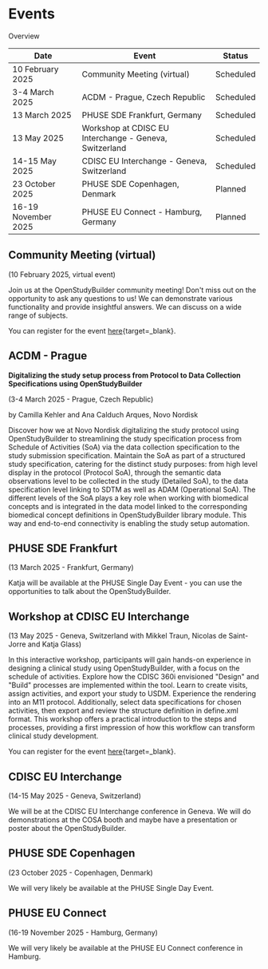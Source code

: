 # Events

Overview

Date | Event | Status 
-- | -- | --
10 February 2025 | Community Meeting (virtual) | Scheduled
3-4 March 2025 | ACDM - Prague, Czech Republic | Scheduled
13 March 2025 | PHUSE SDE Frankfurt, Germany | Scheduled
13 May 2025 | Workshop at CDISC EU Interchange - Geneva, Switzerland | Scheduled
14-15 May 2025 | CDISC EU Interchange - Geneva, Switzerland | Scheduled
23 October  2025 | PHUSE SDE Copenhagen, Denmark | Planned
16-19 November 2025 | PHUSE EU Connect - Hamburg, Germany | Planned

## Community Meeting (virtual)

(10 February 2025, virtual event)

Join us at the OpenStudyBuilder community meeting! Don't miss out on the opportunity to ask any questions to us! We can demonstrate various functionality and provide insightful answers. We can discuss on a wide range of subjects.

You can register for the event [here](https://www.linkedin.com/events/openstudybuildercommunitymeetin7268191439077924864/){target=_blank}.

## ACDM - Prague

**Digitalizing the study setup process from Protocol to Data Collection Specifications using OpenStudyBuilder**

(3-4 March 2025 - Prague, Czech Republic)

by Camilla Kehler and Ana Calduch Arques, Novo Nordisk

Discover how we at Novo Nordisk digitalizing the study protocol using OpenStudyBuilder to streamlining the study specification process from Schedule of Activities (SoA) via the data collection specification to the study submission specification. Maintain the SoA as part of a structured study specification, catering for the distinct study purposes: from high level display in the protocol (Protocol SoA), through the semantic data observations level to be collected in the study (Detailed SoA), to the data specification level linking to SDTM as well as ADAM (Operational SoA). The different levels of the SoA plays a key role when working with biomedical concepts and is integrated in the data model linked to the corresponding biomedical concept definitions in OpenStudyBuilder library module. This way and end-to-end connectivity is enabling the study setup automation.

## PHUSE SDE Frankfurt

(13 March 2025 - Frankfurt, Germany)

Katja will be available at the PHUSE Single Day Event - you can use the opportunities to talk about the OpenStudyBuilder.

## Workshop at CDISC EU Interchange 

(13 May 2025 - Geneva, Switzerland with Mikkel Traun, Nicolas de Saint-Jorre and Katja Glass)

In this interactive workshop, participants will gain hands-on experience in designing a clinical study using OpenStudyBuilder, with a focus on the schedule of activities. Explore how the CDISC 360i envisioned "Design" and "Build" processes are implemented within the tool. Learn to create visits, assign activities, and export your study to USDM. Experience the rendering into an M11 protocol. Additionally, select data specifications for chosen activities, then export and review the structure definition in define.xml format. This workshop offers a practical introduction to the steps and processes, providing a first impression of how this workflow can transform clinical study development.

You can register for the event [here](https://www.cdisc.org/events/interchange/2025-cdisc-tmf-europe-interchange){target=_blank}.


## CDISC EU Interchange 

(14-15 May 2025 - Geneva, Switzerland)

We will be at the CDISC EU Interchange conference in Geneva. We will do demonstrations at the COSA booth and maybe have a presentation or poster about the OpenStudyBuilder.

## PHUSE SDE Copenhagen

(23 October  2025 - Copenhagen, Denmark)

We will very likely be available at the PHUSE Single Day Event.

## PHUSE EU Connect

(16-19 November 2025 - Hamburg, Germany)

We will very likely be available at the PHUSE EU Connect conference in Hamburg.